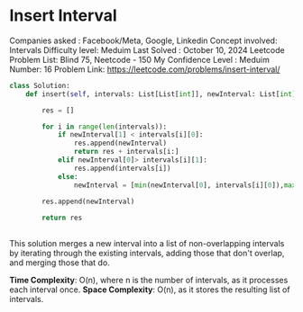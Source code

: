 # Insert Interval

Companies asked : Facebook/Meta, Google, Linkedin
Concept involved: Intervals
Difficulty level: Meduim 
Last Solved : October 10, 2024
Leetcode Problem List: Blind 75, Neetcode - 150
My Confidence Level : Meduim
Number: 16
Problem Link: https://leetcode.com/problems/insert-interval/

```python
class Solution: 
    def insert(self, intervals: List[List[int]], newInterval: List[int]) -> List[List[int]]: 

        res = [] 

        for i in range(len(intervals)): 
            if newInterval[1] < intervals[i][0]:
                res.append(newInterval)
                return res + intervals[i:]
            elif newInterval[0]> intervals[i][1]: 
                res.append(intervals[i])
            else: 
                newInterval = [min(newInterval[0], intervals[i][0]),max(newInterval[1], intervals[i][1])] 
            
        res.append(newInterval)

        return res
        

```

This solution merges a new interval into a list of non-overlapping intervals by iterating through the existing intervals, adding those that don't overlap, and merging those that do.

**Time Complexity**: O(n), where n is the number of intervals, as it processes each interval once.
**Space Complexity**: O(n), as it stores the resulting list of intervals.